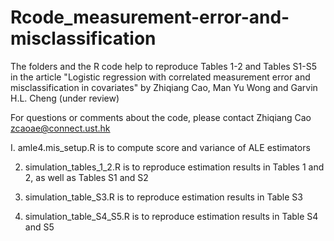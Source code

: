 # Rcode_measurement-error-and-misclassification

The folders and the R code help to reproduce Tables 1-2 and Tables S1-S5  in the article "Logistic regression with correlated measurement error and misclassification in covariates"  by Zhiqiang Cao, Man Yu Wong and Garvin H.L. Cheng (under review)

For questions or comments about the code, please contact Zhiqiang Cao <zcaoae@connect.ust.hk>

I. amle4.mis_setup.R is to compute score and variance of ALE estimators

2. simulation_tables_1_2.R is to reproduce estimation results in Tables 1 and 2, as well as Tables S1 and S2

3. simulation_table_S3.R is to reproduce estimation results in Table S3

4. simulation_table_S4_S5.R is to reproduce estimation results in Table S4 and S5
